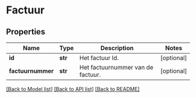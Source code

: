 # Factuur


## Properties
Name | Type | Description | Notes
------------ | ------------- | ------------- | -------------
**id** | **str** | Het factuur Id. | [optional] 
**factuurnummer** | **str** | Het factuurnummer van de factuur. | [optional] 

[[Back to Model list]](../README.md#documentation-for-models) [[Back to API list]](../README.md#documentation-for-api-endpoints) [[Back to README]](../README.md)


